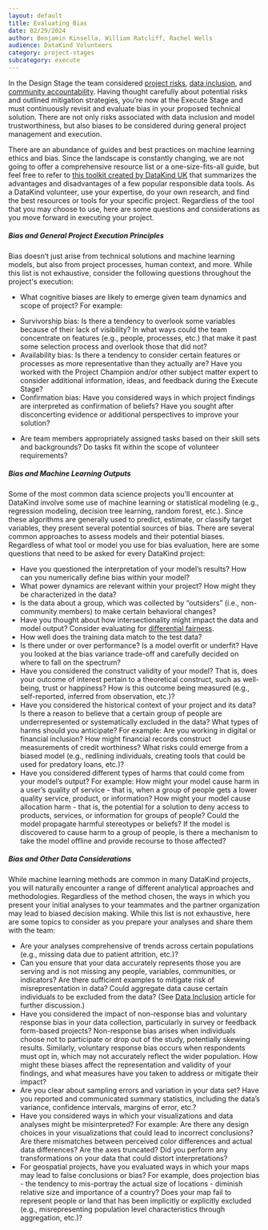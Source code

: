 ```yaml
---
layout: default
title: Evaluating Bias
date: 02/29/2024
author: Benjamin Kinsella, William Ratcliff, Rachel Wells
audience: DataKind Volunteers
category: project-stages
subcategory: execute
---
```


In the Design Stage the team considered [project risks](/project-stages/design/project_risk_and_ethical_assessment), [data inclusion](/project-stages/design/evaluating_data_inclusion), and [community accountability](/project-stages/design/consulting_additional_key_stakeholders). Having thought carefully about potential risks and outlined mitigation strategies, you’re now at the Execute Stage and must continuously revisit and evaluate bias in your proposed technical solution. There are not only risks associated with data inclusion and model trustworthiness, but also biases to be considered during general project management and execution. 


There are an abundance of guides and best practices on machine learning ethics and bias. Since the landscape is constantly changing, we are not going to offer a comprehensive resource list or a one\-size\-fits\-all guide, but feel free to refer to [this toolkit created by DataKind UK](https://datakind-ai-ethics.netlify.app/#/) that summarizes the advantages and disadvantages of a few popular responsible data tools. As a DataKind volunteer, use your expertise, do your own research, and find the best resources or tools for your specific project. Regardless of the tool that you may choose to use, here are some questions and considerations as you move forward in executing your project. 


##### Bias and General Project Execution Principles


Bias doesn’t just arise from technical solutions and machine learning models, but also from project processes, human context, and more. While this list is not exhaustive, consider the following questions throughout the project's execution:


* What cognitive biases are likely to emerge given team dynamics and scope of project? For example:
+ Survivorship bias: Is there a tendency to overlook some variables because of their lack of visibility? In what ways could the team concentrate on features (e.g., people, processes, etc.) that make it past some selection process and overlook those that did not?
+ Availability bias: Is there a tendency to consider certain features or processes as more representative than they actually are? Have you worked with the Project Champion and/or other subject matter expert to consider additional information, ideas, and feedback during the Execute Stage?
+ Confirmation bias: Have you considered ways in which project findings are interpreted as confirmation of beliefs? Have you sought after disconcerting evidence or additional perspectives to improve your solution?

* Are team members appropriately assigned tasks based on their skill sets and backgrounds? Do tasks fit within the scope of volunteer requirements?


##### Bias and Machine Learning Outputs


Some of the most common data science projects you’ll encounter at DataKind involve some use of machine learning or statistical modeling (e.g., regression modeling, decision tree learning, random forest, etc.). Since these algorithms are generally used to predict, estimate, or classify target variables, they present several potential sources of bias. There are several common approaches to assess models and their potential biases. Regardless of what tool or model you use for bias evaluation, here are some questions that need to be asked for every DataKind project:


* Have you questioned the interpretation of your model’s results? How can you numerically define bias within your model?
* What power dynamics are relevant within your project? How might they be characterized in the data?
* Is the data about a group, which was collected by “outsiders” (i.e., non\-community members) to make certain behavioral changes?
* Have you thought about how intersectionality might impact the data and model output? Consider evaluating for [differential fairness](http://jfoulds.informationsystems.umbc.edu/papers/2019/Foulds%20(2019)%20-%20DifferentialFairness_NeurIPS_MLWG.pdf).
* How well does the training data match to the test data?
* Is there under or over performance? Is a model overfit or underfit? Have you looked at the bias variance trade\-off and carefully decided on where to fall on the spectrum?
* Have you considered the construct validity of your model? That is, does your outcome of interest pertain to a theoretical construct, such as well\-being, trust or happiness? How is this outcome being measured (e.g., self\-reported, inferred from observation, etc.)?
* Have you considered the historical context of your project and its data? Is there a reason to believe that a certain group of people are underrepresented or systematically excluded in the data? What types of harms should you anticipate? For example: Are you working in digital or financial inclusion? How might financial records construct measurements of credit worthiness? What risks could emerge from a biased model (e.g., redlining individuals, creating tools that could be used for predatory loans, etc.)?
* Have you considered different types of harms that could come from your model’s output? For example: How might your model cause harm in a user’s quality of service \- that is, when a group of people gets a lower quality service, product, or information? How might your model cause allocation harm \- that is, the potential for a solution to deny access to products, services, or information for groups of people? Could the model propagate harmful stereotypes or beliefs? If the model is discovered to cause harm to a group of people, is there a mechanism to take the model offline and provide recourse to those affected?


##### Bias and Other Data Considerations


While machine learning methods are common in many DataKind projects, you will naturally encounter a range of different analytical approaches and methodologies. Regardless of the method chosen, the ways in which you present your initial analyses to your teammates and the partner organization may lead to biased decision making. While this list is not exhaustive, here are some topics to consider as you prepare your analyses and share them with the team:


* Are your analyses comprehensive of trends across certain populations (e.g., missing data due to patient attrition, etc.)?
* Can you ensure that your data accurately represents those you are serving and is not missing any people, variables, communities, or indicators? Are there sufficient examples to mitigate risk of misrepresentation in data? Could aggregate data cause certain individuals to be excluded from the data? (See [Data Inclusion](/project-stages/design/evaluating_data_inclusion) article for further discussion.)
* Have you considered the impact of non\-response bias and voluntary response bias in your data collection, particularly in survey or feedback form\-based projects? Non\-response bias arises when individuals choose not to participate or drop out of the study, potentially skewing results. Similarly, voluntary response bias occurs when respondents must opt in, which may not accurately reflect the wider population. How might these biases affect the representation and validity of your findings, and what measures have you taken to address or mitigate their impact?
* Are you clear about sampling errors and variation in your data set? Have you reported and communicated summary statistics, including the data’s variance, confidence intervals, margins of error, etc.?
* Have you considered ways in which your visualizations and data analyses might be misinterpreted? For example: Are there any design choices in your visualizations that could lead to incorrect conclusions? Are there mismatches between perceived color differences and actual data differences? Are the axes truncated? Did you perform any transformations on your data that could distort interpretations?
* For geospatial projects, have you evaluated ways in which your maps may lead to false conclusions or bias? For example, does projection bias \- the tendency to mis\-portray the actual size of locations \- diminish relative size and importance of a country? Does your map fail to represent people or land that has been implicitly or explicitly excluded (e.g., misrepresenting population level characteristics through aggregation, etc.)?